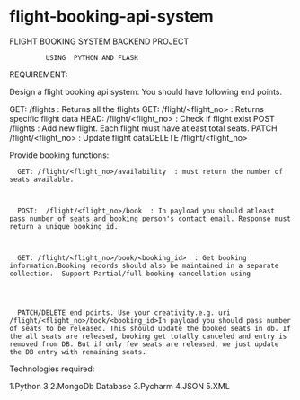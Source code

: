 # flight-booking-api-system


FLIGHT BOOKING SYSTEM BACKEND PROJECT 

             USING  PYTHON AND FLASK


REQUIREMENT:



Design a flight booking api system. You should have following end points.



   GET: /flights     : Returns all the flights
   GET: /flight/<flight_no>   : Returns specific flight data
   HEAD: /flight/<flight_no> : Check if flight exist 
   POST /flights      : Add new flight. Each flight must have atleast total seats. 
   PATCH /flight/<flight_no> : Update flight dataDELETE /flight/<flight_no>






Provide booking functions:

      
      GET: /flight/<flight_no>/availability  : must return the number of seats available. 
      
      
      
      POST:  /flight/<flight_no>/book  : In payload you should atleast pass number of seats and booking person's contact email. Response must return a unique booking_id.
      
      
      
      GET: /flight/<flight_no>/book/<booking_id>  : Get booking information.Booking records should also be maintained in a separate collection.  Support Partial/full booking cancellation using 
      
      
      
      
      PATCH/DELETE end points. Use your creativity.e.g. uri /flight/<flight_no>/book/<booking_id>In payload you should pass number of seats to be released. This should update the booked seats in db. If the all seats are released, booking get totally canceled and entry is removed from DB. But if only few seats are released, we just update the DB entry with remaining seats.




Technologies required:

1.Python 3
2.MongoDb Database
3.Pycharm
4.JSON
5.XML

